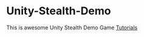 # Unity-Stealth-Demo

This is awesome Unity Stealth Demo Game [Tutorials](https://www.youtube.com/playlist?list=PLX2vGYjWbI0QGyfO8PKY1pC8xcRb0X-nP)
